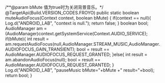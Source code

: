 /**@param bMute 值为true时为关闭背景音乐。*/
    @TargetApi(Build.VERSION_CODES.FROYO)
    public static boolean muteAudioFocus(Context context, boolean bMute) {
        if(context == null){
            Log.d("ANDROID_LAB", "context is null.");
            return false;
        }
        boolean bool;
        AudioManager am = (AudioManager)context.getSystemService(Context.AUDIO_SERVICE);
        if(bMute){
            int result = am.requestAudioFocus(null,AudioManager.STREAM_MUSIC,AudioManager.AUDIOFOCUS_GAIN_TRANSIENT);
            bool = result == AudioManager.AUDIOFOCUS_REQUEST_GRANTED;
        }else{
            int result = am.abandonAudioFocus(null);
            bool = result == AudioManager.AUDIOFOCUS_REQUEST_GRANTED;
        }
        Log.d("ANDROID_LAB", "pauseMusic bMute="+bMute +" result="+bool);
        return bool;
    }
